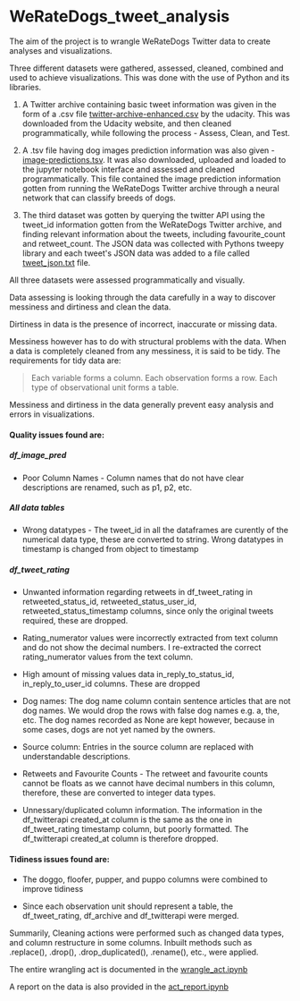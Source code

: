 # WeRateDogs_tweet_analysis

The aim of the project is to wrangle WeRateDogs Twitter data to create analyses and visualizations. 

Three different datasets were gathered, assessed, cleaned, combined and used to achieve visualizations. This was done with the use of Python and its libraries.

1. A Twitter archive containing basic tweet information was given in the form of a .csv file [twitter-archive-enhanced.csv](twitter-archive-enhanced.csv) by the udacity. This was downloaded from the Udacity website, and then cleaned programmatically, while following the process - Assess, Clean, and Test.

2. A .tsv file having dog images prediction information was also given - [image-predictions.tsv](image-predictions.tsv). It was also downloaded, uploaded and loaded to the jupyter notebook interface and assessed and cleaned programmatically. This file contained the image prediction information gotten from running the WeRateDogs Twitter archive through a neural network that can classify breeds of dogs.

3. The third dataset was gotten by querying the twitter API using the tweet_id information gotten from the WeRateDogs Twitter archive, and finding relevant information about the tweets, including favourite_count and retweet_count. The JSON data was collected with Pythons tweepy library and each tweet's JSON data was added to a file called [tweet_json.txt](tweet_json.txt) file.

All three datasets were assessed programmatically and visually.

Data assessing is looking through the data carefully in a way to discover messiness and dirtiness and clean the data.

Dirtiness in data is the presence of incorrect, inaccurate or missing data.

Messiness however has to do with structural problems with the data. When a data is completely cleaned from any messiness, it is said to be tidy. The requirements for tidy data are:

>Each variable forms a column.
    Each observation forms a row.
    Each type of observational unit forms a table.

Messiness and dirtiness in the data generally prevent easy analysis and errors in visualizations. 

#### Quality issues found are:
##### df_image_pred
* Poor Column Names - Column names that do not have clear descriptions are renamed, such as p1, p2, etc.
##### All data tables
* Wrong datatypes - The tweet_id in all the dataframes are curently of the numerical data type, these are converted to string. Wrong datatypes in timestamp is changed from object to timestamp
##### df_tweet_rating
* Unwanted information regarding retweets in df_tweet_rating in retweeted_status_id, retweeted_status_user_id, retweeted_status_timestamp columns, since only the original tweets required, these are dropped.

* Rating_numerator values were incorrectly extracted from text column and do not show the decimal numbers. I re-extracted the correct rating_numerator values from the text column.

* High amount of missing values data in_reply_to_status_id, in_reply_to_user_id columns. These are dropped

* Dog names: The dog name column contain sentence articles that are not dog names. We would drop the rows with false dog names e.g. a, the, etc. The dog names recorded as None are kept however, because in some cases, dogs are not yet named by the owners.

* Source column: Entries in the source column are replaced with understandable descriptions. 

* Retweets and Favourite Counts - The retweet and favourite counts cannot be floats as we cannot have decimal numbers in this column, therefore, these are converted to integer data types.

* Unnessary/duplicated column information. The information in the df_twitterapi created_at column is the same as the one in df_tweet_rating timestamp column, but poorly formatted. The df_twitterapi created_at column is therefore dropped.

#### Tidiness issues found are:
* The doggo, floofer, pupper, and puppo columns were combined to improve tidiness

* Since each observation unit should represent a table, the df_tweet_rating, df_archive and df_twitterapi were merged.

Summarily, Cleaning actions were performed such as changed data types, and column restructure in some columns. Inbuilt methods such as .replace(), .drop(), .drop_duplicated(), .rename(), etc., were applied.

The entire wrangling act is documented in the [wrangle_act.ipynb](wrangle_act.ipynb)

A report on the data is also provided in the [act_report.ipynb](act_report.ipynb)
